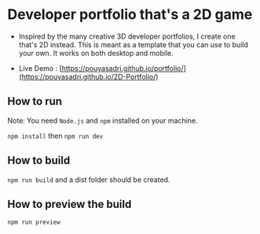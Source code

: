 # Developer portfolio that's a 2D game

- Inspired by the many creative 3D developer portfolios, I create one that's 2D instead.
This is meant as a template that you can use to build your own. It works on both desktop
and mobile.

- Live Demo : [https://pouyasadri.github.io/portfolio/](https://pouyasadri.github.io/2D-Portfolio/)

## How to run

Note: You need `Node.js` and `npm` installed on your machine.

`npm install` then `npm run dev`

## How to build

`npm run build` and a dist folder should be created.

## How to preview the build

`npm run preview`
